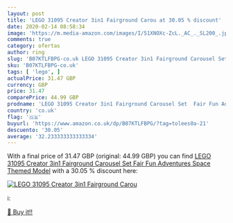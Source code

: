 ```yaml
---
layout: post
title: 'LEGO 31095 Creator 3in1 Fairground Carou at 30.05 % discount'
date: 2020-02-14 08:58:34
image: 'https://m.media-amazon.com/images/I/51XNOXc-ZcL._AC_._SL200_.jpg'
comments: true
category: ofertas
author: ring
slug: 'B07KTLFBPG-co.uk LEGO 31095 Creator 3in1 Fairground Carousel Set Fair...'
sku: 'B07KTLFBPG-co.uk'
tags: [ 'lego', ]
actualPrice: 31.47 GBP
currency: GBP
price: 31.47
comparePrice: 44.99 GBP
prodname: 'LEGO 31095 Creator 3in1 Fairground Carousel Set  Fair Fun Adventures  Space Themed Model'
country: 'co.uk'
flag: '🇬🇧'
buyurl: 'https://www.amazon.co.uk/dp/B07KTLFBPG/?tag=tolees0a-21'
descuento: '30.05'
average: '32.233333333333334'
---
```


With a final price of 31.47 GBP (original: 44.99 GBP) you can find [LEGO 31095 Creator 3in1 Fairground Carousel Set  Fair Fun Adventures  Space Themed Model](https://www.amazon.co.uk/dp/B07KTLFBPG/?tag=tolees0a-21) with a  30.05 % discount here:

[![LEGO 31095 Creator 3in1 Fairground Carou](https://m.media-amazon.com/images/I/51XNOXc-ZcL._AC_._SL200_.jpg)](https://www.amazon.co.uk/dp/B07KTLFBPG/?tag=tolees0a-21)

ℹ️:


[🛒 Buy it!!](https://www.amazon.co.uk/dp/B07KTLFBPG/?tag=tolees0a-21)
